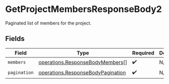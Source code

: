 # GetProjectMembersResponseBody2

Paginated list of members for the project.


## Fields

| Field                                                                                  | Type                                                                                   | Required                                                                               | Description                                                                            |
| -------------------------------------------------------------------------------------- | -------------------------------------------------------------------------------------- | -------------------------------------------------------------------------------------- | -------------------------------------------------------------------------------------- |
| `members`                                                                              | [operations.ResponseBodyMembers](../../models/operations/responsebodymembers.md)[]     | :heavy_check_mark:                                                                     | N/A                                                                                    |
| `pagination`                                                                           | [operations.ResponseBodyPagination](../../models/operations/responsebodypagination.md) | :heavy_check_mark:                                                                     | N/A                                                                                    |